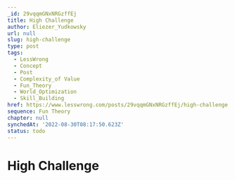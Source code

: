 ```yaml
---
_id: 29vqqmGNxNRGzffEj
title: High Challenge
author: Eliezer_Yudkowsky
url: null
slug: high-challenge
type: post
tags:
  - LessWrong
  - Concept
  - Post
  - Complexity_of Value
  - Fun_Theory
  - World_Optimization
  - Skill_Building
href: https://www.lesswrong.com/posts/29vqqmGNxNRGzffEj/high-challenge
sequence: Fun Theory
chapter: null
synchedAt: '2022-08-30T08:17:50.623Z'
status: todo
---
```


# High Challenge
